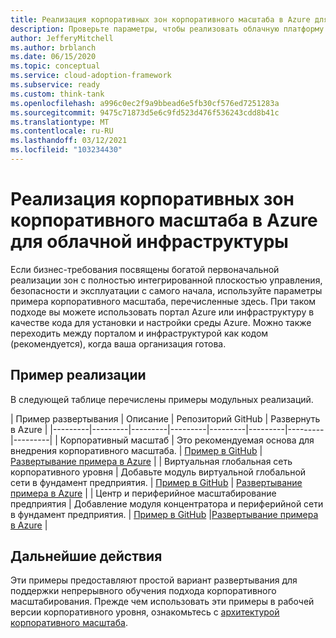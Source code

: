 ```yaml
---
title: Реализация корпоративных зон корпоративного масштаба в Azure для облачной инфраструктуры
description: Проверьте параметры, чтобы реализовать облачную платформу внедрения для архитектуры Azure корпоративного уровня.
author: JefferyMitchell
ms.author: brblanch
ms.date: 06/15/2020
ms.topic: conceptual
ms.service: cloud-adoption-framework
ms.subservice: ready
ms.custom: think-tank
ms.openlocfilehash: a996c0ec2f9a9bbead6e5fb30cf576ed7251283a
ms.sourcegitcommit: 9475c71873d5e6c9fd523d476f536243cdd8b41c
ms.translationtype: MT
ms.contentlocale: ru-RU
ms.lasthandoff: 03/12/2021
ms.locfileid: "103234430"
---
```

# <a name="implement-cloud-adoption-framework-enterprise-scale-landing-zones-in-azure"></a>Реализация корпоративных зон корпоративного масштаба в Azure для облачной инфраструктуры

Если бизнес-требования посвящены богатой первоначальной реализации зон с полностью интегрированной плоскостью управления, безопасности и эксплуатации с самого начала, используйте параметры примера корпоративного масштаба, перечисленные здесь. При таком подходе вы можете использовать портал Azure или инфраструктуру в качестве кода для установки и настройки среды Azure. Можно также переходить между порталом и инфраструктурой как кодом (рекомендуется), когда ваша организация готова.

## <a name="example-implementation"></a>Пример реализации

В следующей таблице перечислены примеры модульных реализаций.

| Пример развертывания | Описание | Репозиторий GitHub | Развернуть в Azure |
|---------|---------|---------|---------|---------|---------|---------|---------|
| Корпоративный масштаб | Это рекомендуемая основа для внедрения корпоративного масштаба. | [Пример в GitHub](https://github.com/Azure/Enterprise-Scale/blob/main/docs/reference/wingtip/README.md) | [Развертывание примера в Azure](https://portal.azure.com/#blade/Microsoft_Azure_CreateUIDef/CustomDeploymentBlade/uri/https%3A%2F%2Fraw.githubusercontent.com%2FAzure%2FEnterprise-Scale%2Fmain%2Fdocs%2Freference%2Fwingtip%2FarmTemplates%2Fes-foundation.json/createUIDefinitionUri/https%3A%2F%2Fraw.githubusercontent.com%2FAzure%2FEnterprise-Scale%2Fmain%2Fdocs%2Freference%2Fwingtip%2FarmTemplates%2Fportal-es-foundation.json) |
| Виртуальная глобальная сеть корпоративного уровня | Добавьте модуль виртуальной глобальной сети в фундамент предприятия. | [Пример в GitHub](https://github.com/Azure/Enterprise-Scale/blob/main/docs/reference/contoso/Readme.md) | [Развертывание примера в Azure](https://portal.azure.com/#blade/Microsoft_Azure_CreateUIDef/CustomDeploymentBlade/uri/https%3A%2F%2Fraw.githubusercontent.com%2FAzure%2FEnterprise-Scale%2Fmain%2Fdocs%2Freference%2Fcontoso%2FarmTemplates%2Fes-vwan.json/createUIDefinitionUri/https%3A%2F%2Fraw.githubusercontent.com%2FAzure%2FEnterprise-Scale%2Fmain%2Fdocs%2Freference%2Fcontoso%2FarmTemplates%2Fportal-es-vwan.json) |
| Центр и периферийное масштабирование предприятия | Добавление модуля концентратора и периферийной сети в фундамент предприятия. | [Пример в GitHub](https://github.com/Azure/Enterprise-Scale/blob/main/docs/reference/adventureworks/README.md) |[Развертывание примера в Azure](https://portal.azure.com/#blade/Microsoft_Azure_CreateUIDef/CustomDeploymentBlade/uri/https%3A%2F%2Fraw.githubusercontent.com%2FAzure%2FEnterprise-Scale%2Fmain%2Fdocs%2Freference%2Fadventureworks%2FarmTemplates%2Fes-hubspoke.json/createUIDefinitionUri/https%3A%2F%2Fraw.githubusercontent.com%2FAzure%2FEnterprise-Scale%2Fmain%2Fdocs%2Freference%2Fadventureworks%2FarmTemplates%2Fportal-es-hubspoke.json) |

## <a name="next-steps"></a>Дальнейшие действия

Эти примеры предоставляют простой вариант развертывания для поддержки непрерывного обучения подхода корпоративного масштабирования. Прежде чем использовать эти примеры в рабочей версии корпоративного уровня, ознакомьтесь с [архитектурой корпоративного масштаба](./architecture.md).
